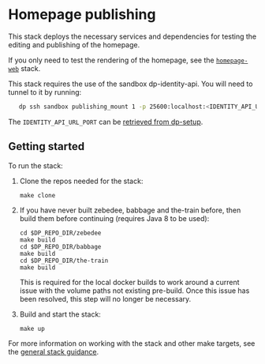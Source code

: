 # Homepage publishing

This stack deploys the necessary services and dependencies for testing the editing and publishing of the homepage.

If you only need to test the rendering of the homepage, see the [`homepage-web`](../homepage-web/) stack.

This stack requires the use of the sandbox dp-identity-api. You will need to tunnel to it by running:

```sh
   dp ssh sandbox publishing_mount 1 -p 25600:localhost:<IDENTITY_API_URL_PORT>
```

The `IDENTITY_API_URL_PORT` can be [retrieved from dp-setup](https://github.com/ONSdigital/dp-setup/blob/awsb/PORTS.md).

## Getting started

To run the stack:

1. Clone the repos needed for the stack:

   ```shell
   make clone
   ```

2. If you have never built zebedee, babbage and the-train before, then build them before continuing (requires Java 8 to be used):

   ```shell
   cd $DP_REPO_DIR/zebedee
   make build
   cd $DP_REPO_DIR/babbage
   make build
   cd $DP_REPO_DIR/the-train
   make build
   ```

   This is required for the local docker builds to work around a current issue with the volume paths not existing pre-build. Once this issue has been resolved, this step will no longer be necessary.

3. Build and start the stack:

   ```shell
   make up
   ```

For more information on working with the stack and other make targets, see the [general stack guidance](../README.md#general-guidance-for-each-stack).
